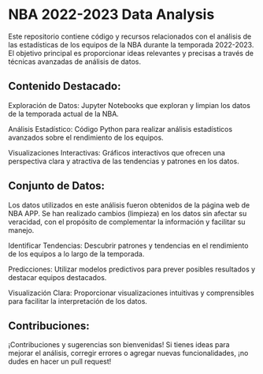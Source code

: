 # NBA 2022-2023 Data Analysis

Este repositorio contiene código y recursos relacionados con el análisis de las estadísticas de los equipos de la NBA durante la temporada 2022-2023. El objetivo principal es proporcionar ideas relevantes y precisas a través de técnicas avanzadas de análisis de datos.

## Contenido Destacado:

Exploración de Datos: Jupyter Notebooks que exploran y limpian los datos de la temporada actual de la NBA.

Análisis Estadístico: Código Python para realizar análisis estadísticos avanzados sobre el rendimiento de los equipos.

Visualizaciones Interactivas: Gráficos interactivos que ofrecen una perspectiva clara y atractiva de las tendencias y patrones en los datos.

## Conjunto de Datos:

Los datos utilizados en este análisis fueron obtenidos de la página web de NBA APP. Se han realizado cambios (limpieza) en los datos sin afectar su veracidad, con el propósito de complementar la información y facilitar su manejo.

Identificar Tendencias: Descubrir patrones y tendencias en el rendimiento de los equipos a lo largo de la temporada.

Predicciones: Utilizar modelos predictivos para prever posibles resultados y destacar equipos destacados.

Visualización Clara: Proporcionar visualizaciones intuitivas y comprensibles para facilitar la interpretación de los datos.

## Contribuciones:

¡Contribuciones y sugerencias son bienvenidas! Si tienes ideas para mejorar el análisis, corregir errores o agregar nuevas funcionalidades, ¡no dudes en hacer un pull request!
